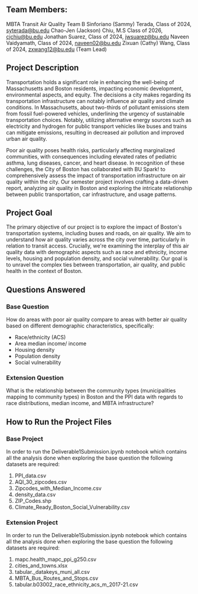 ## Team Members:

MBTA Transit Air Quality Team B
Sinforiano (Sammy) Terada, Class of 2024, syterada@bu.edu
Chao-Jen (Jackson) Chiu, M.S Class of 2026, cjchiu@bu.edu
Jonathan Suarez, Class of 2024, jwsuarez@bu.edu
Naveen Vaidyamath, Class of 2024, naveen02@bu.edu
Zixuan (Cathy) Wang, Class of 2024, zxwang12@bu.edu (Team Lead)

## Project Description
Transportation holds a significant role in enhancing the well-being of Massachusetts and Boston residents, impacting economic development, environmental aspects, and equity. The decisions a city makes regarding its transportation infrastructure can notably influence air quality and climate conditions. In Massachusetts, about two-thirds of pollutant emissions stem from fossil fuel-powered vehicles, underlining the urgency of sustainable transportation choices. Notably, utilizing alternative energy sources such as electricity and hydrogen for public transport vehicles like buses and trains can mitigate emissions, resulting in decreased air pollution and improved urban air quality.

Poor air quality poses health risks, particularly affecting marginalized communities, with consequences including elevated rates of pediatric asthma, lung diseases, cancer, and heart disease. In recognition of these challenges, the City of Boston has collaborated with BU Spark! to comprehensively assess the impact of transportation infrastructure on air quality within the city. Our semester project involves crafting a data-driven report, analyzing air quality in Boston and exploring the intricate relationship between public transportation, car infrastructure, and usage patterns.

## Project Goal
The primary objective of our project is to explore the impact of Boston's transportation systems, including buses and roads, on air quality. We aim to understand how air quality varies across the city over time, particularly in relation to transit access. Crucially, we're examining the interplay of this air quality data with demographic aspects such as race and ethnicity, income levels, housing and population density, and social vulnerability. Our goal is to unravel the complex ties between transportation, air quality, and public health in the context of Boston.

## Questions Answered

### Base Question
How do areas with poor air quality compare to areas with better air quality based on different demographic characteristics, specifically:
- Race/ethnicity (ACS)
- Area median income/ income
- Housing density
- Population density
- Social vulnerability 

### Extension Question
What is the relationship between the community types (municipalities mapping to community types) in Boston and the PPI data with regards to race distributions, median income, and MBTA infrastructure?

## How to Run the Project Files

### Base Project

In order to run the Deliverable1Submission.ipynb notebook which contains all the analysis done when exploring the base question the following datasets are required:
1. PPI_data.csv
2. AQI_30_zipcodes.csv
3. Zipcodes_with_Median_Income.csv
4. density_data.csv
5. ZIP_Codes.shp
6. Climate_Ready_Boston_Social_Vulnerability.csv


### Extension Project
In order to run the Deliverable1Submission.ipynb notebook which contains all the analysis done when exploring the base question the following datasets are required:
1. mapc.health_mapc_ppi_g250.csv
2. cities_and_towns.xlsx
3. tabular._datakeys_muni_all.csv
4. MBTA_Bus_Routes_and_Stops.csv
5. tabular.b03002_race_ethnicity_acs_m_2017-21.csv


